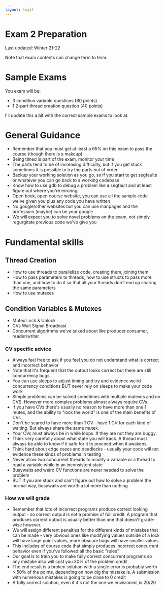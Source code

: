 ```yaml
---
layout: togit
---
```


# Exam 2 Preparation

Last updated: Winter 21-22

Note that exam contents can change term to term.

# Sample Exams

You exam will be:

+ 3 condition variable questions (60 points)
+ 1 2-part thread creation question (40 points)

I'll update this a bit with the correct sample exams to look at.

# General Guidance


* Remember that you must get at least a 65% on this exam to pass the
  course (though there is a makeup)
* Being timed is part of the exam, monitor your time
* The parts tend to be of increasing difficulty, but if you get stuck
  sometimes it is possible to try the parts out of order
* Backup your working solution as you go, so if you start to get
  segfaults or whatever you can go back to a working codebase
* Know how to use gdb to debug a problem like a segfault and at least
  figure out where you're erroring
* Open book, open course website, you can use all the sample code
  we've given you plus any code you have written
* No google/other websites but you can use manpages and the professors
  (maybe) can be your google
* We will expect you to solve novel problems on the exam, not simply
  regurgitate previous code we've give you

# Fundamental skills

## Thread Creation

* How to use threads to parallelize code, creating them, joining them
* How to pass parameters to threads, how to use structs to pass more
  than one, and how to do it so that all your threads don't end up
  sharing the same parameters
* How to use mutexes
  
        
## Condition Variables & Mutexes

* Mutex Lock & Unlock
* CVs Wait Signal Broadcast
* Concurrent algorithms we've talked about like producer consumer,
  reader/writer

### CV specific advice

* Always feel free to ask if you feel you do not understand what is
  correct and incorrect behavior
* Note that it's frequent that the output looks correct but there are
  still concurrency bugs
* You can use sleeps to adjust timing and try and evidence weird
  concurrency conditions BUT never rely on sleeps to make your code work
* Simple problems can be solved sometimes with multiple mutexes and no
  CVS.  However more complex problems almost always require CVs.
* If you have CVs there's usually no reason to have more than one 1
  mutex, and the ability to "lock the world" is one of the main
  benefits of CVs
* Don't be scared to have more than 1 CV - have 1 CV for each kind of
  waiting.  But always share the same mutex.
* Your CVs must always be in while loops.  If they are not they are
  buggy.
* Think very carefully about what state you will track.  A thread must
  always be able to know if it safe for it to proceed when it awakens.
* Think hard about edge cases and deadlocks - usually your code will
  not evidence these kinds of problems in testing
* Never allow two concurrent threads to modify a variable or a thread
  to read a variable while in an inconsistent state
* Busywaits and weird CV functions are never needed to solve
  the problem
* BUT if you are stuck and can't figure out how to solve a problem the
  normal way, busywaits are worth a lot more than nothing
  
### How we will grade

* Remember that lots of incorrect programs produce correct looking output - so correct output is not a promise of full credit.  A program that produces correct output is usually better than one that doesn't grade-wise however.
* We will assign different penalties for the different kinds of mistakes that can be made - very obvious ones like modifying values outside of a lock will have large point values, more obscure bugs will have smaller values
* This includes of course code that simply produces incorrect concurrent behavior even if you've followed all the basic "rules"
* Our goal is to train you to make fully correct concurrent programs so any mistake also will cost you 30% of the problem credit
* The end result is a broken solution with a single error is probably worth > 50% of the points, depending on how big the mistake is.  A submission with numerious mistakes is going to be close to 0 credit
* A fully correct solution, even if it's not the one we envisioned, is 20/20
